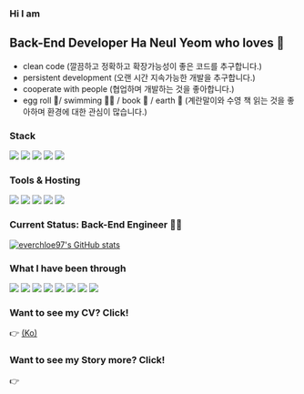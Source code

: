 ### Hi I am 
## Back-End Developer Ha Neul Yeom who loves 💙
  * clean code (깔끔하고 정확하고 확장가능성이 좋은 코드를 추구합니다.)
  * persistent development (오랜 시간 지속가능한 개발을 추구합니다.)
  * cooperate with people (협업하며 개발하는 것을 좋아합니다.)
  * egg roll 🧈/ swimming 🏊‍♂️ / book 📖 / earth 🌱 (계란말이와 수영 책 읽는 것을 좋아하며 환경에 대한 관심이 많습니다.)

### Stack
<div aligin="center">
<img src="https://img.shields.io/badge/nestjs-%23E0234E.svg?style=for-the-badge&logo=nestjs&logoColor=white" />
<img src="https://img.shields.io/badge/JavaScript-F7DF1E?style=for-the-badge&logo=javascript&logoColor=black" />
<img src="https://img.shields.io/badge/TypeScript-007ACC?style=for-the-badge&logo=typescript&logoColor=white" />
<img src="https://img.shields.io/badge/docker-%230db7ed.svg?style=for-the-badge&logo=docker&logoColor=white" />
<img src="https://img.shields.io/badge/Linux-FCC624?style=for-the-badge&logo=linux&logoColor=black" />
</div>

### Tools & Hosting
<div aligin="center">
<img src="https://img.shields.io/badge/jira-%230A0FFF.svg?style=for-the-badge&logo=jira&logoColor=white" />
<img src="https://img.shields.io/badge/Notion-%23000000.svg?style=for-the-badge&logo=notion&logoColor=white" />
<img src="https://img.shields.io/badge/git-%23F05033.svg?style=for-the-badge&logo=git&logoColor=white" />
<img src="https://img.shields.io/badge/bitbucket-%230047B3.svg?style=for-the-badge&logo=bitbucket&logoColor=white" />
<img src="https://img.shields.io/badge/AWS-%23FF9900.svg?style=for-the-badge&logo=amazon-aws&logoColor=white"/>
</div>

### Current Status: Back-End Engineer 👩‍💻

[![everchloe97's GitHub stats](https://github-readme-stats.vercel.app/api?username=everchloe97)](https://github.com/everchloe97/github-readme-stats)

### What I have been through
<div aligin="center">
<img src="https://img.shields.io/badge/Java-ED8B00?style=for-the-badge&logo=java&logoColor=white" />
<img src="https://img.shields.io/badge/Spring-6DB33F?style=for-the-badge&logo=spring&logoColor=white" />
<img src="https://img.shields.io/badge/Spring_Boot-F2F4F9?style=for-the-badge&logo=spring-boot" /> 
<img src="https://img.shields.io/badge/Oracle-F80000?style=for-the-badge&logo=oracle&logoColor=white" /> 
<img src="https://img.shields.io/badge/Python-3776AB?style=for-the-badge&logo=python&logoColor=white" />
<img src="https://img.shields.io/badge/Numpy-777BB4?style=for-the-badge&logo=numpy&logoColor=white" /> 
<img src="https://img.shields.io/badge/Pandas-2C2D72?style=for-the-badge&logo=pandas&logoColor=white" /> 
<img src="https://img.shields.io/badge/Jupyter-F37626.svg?&style=for-the-badge&logo=Jupyter&logoColor=white" />
</div>

### Want to see my CV? Click!
👉 <a href="https://developer-haneul.notion.site/77760ce319974cfe9c7d4311fe6773ff">(Ko)</a>

### Want to see my Story more? Click!
👉 <a href="https://velog.io/@everchloe97">
